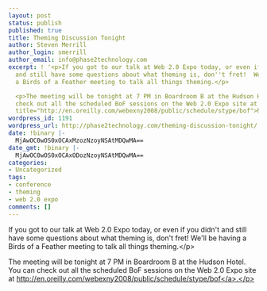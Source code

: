 ```yaml
---
layout: post
status: publish
published: true
title: Theming Discussion Tonight
author: Steven Merrill
author_login: smerrill
author_email: info@phase2technology.com
excerpt: ! '<p>If you got to our talk at Web 2.0 Expo today, or even if you didn''t
  and still have some questions about what theming is, don''t fret!  We''ll be having
  a Birds of a Feather meeting to talk all things theming.</p>

  <p>The meeting will be tonight at 7 PM in Boardroom B at the Hudson Hotel. You can
  check out all the scheduled BoF sessions on the Web 2.0 Expo site at <a href="http://en.oreilly.com/webexny2008/public/schedule/stype/bof"
  title="http://en.oreilly.com/webexny2008/public/schedule/stype/bof">http://en.oreilly.com/webexny2008/public/schedule/stype/bof</a>.</p>'
wordpress_id: 1191
wordpress_url: http://phase2technology.com/theming-discussion-tonight/
date: !binary |-
  MjAwOC0wOS0xOCAxMzozNzoyNSAtMDQwMA==
date_gmt: !binary |-
  MjAwOC0wOS0xOCAxODozNzoyNSAtMDQwMA==
categories:
- Uncategorized
tags:
- conference
- theming
- web 2.0 expo
comments: []
---
```

<p>If you got to our talk at Web 2.0 Expo today, or even if you didn't and still have some questions about what theming is, don't fret!  We'll be having a Birds of a Feather meeting to talk all things theming.<&#47;p></p>
<p>The meeting will be tonight at 7 PM in Boardroom B at the Hudson Hotel. You can check out all the scheduled BoF sessions on the Web 2.0 Expo site at <a href="http:&#47;&#47;en.oreilly.com&#47;webexny2008&#47;public&#47;schedule&#47;stype&#47;bof" title="http:&#47;&#47;en.oreilly.com&#47;webexny2008&#47;public&#47;schedule&#47;stype&#47;bof">http:&#47;&#47;en.oreilly.com&#47;webexny2008&#47;public&#47;schedule&#47;stype&#47;bof<&#47;a>.<&#47;p></p>
